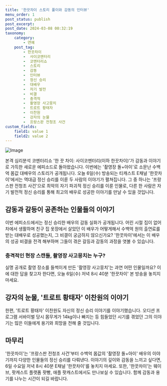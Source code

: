 ```yaml
---
title: '한끗차이 스토리 풀이와 감동의 인터뷰'
menu_order: 1
post_status: publish
post_excerpt: 
post_date: 2024-03-08 00:32:19
taxonomy:
    category:
        - 연예
    post_tag:
        - 한끗차이
        -  사이코멘터리
        -  코멘터리쇼
        -  스토리
        -  감동
        -  인터뷰
        -  정신 승리
        -  대배우
        -  자기 발전
        -  비결
        -  충격적
        -  촬영장 사고뭉치
        -  트로트 황태자
        -  이찬원
        -  강자의 눈물
        -  프랑스판 전청조 사건
custom_fields:
    field1: value 1
    field2: value 2
---
```


![Image](https://ssl.pstatic.net/mimgnews/image/076/2024/03/06/2024030601000422300046511_20240306190405039.jpg?type=w540)

본격 심리분석 코멘터리쇼 '한 끗 차이: 사이코멘터리(이하 한끗차이)'가 감동과 이야기로 가득한 새로운 에피소드로 돌아왔습니다. 이번에는 '촬영장 돌+아이'로 소문난 수백억 몸값 대배우의 스토리가 공개됩니다. 오늘 6일(수) 방송되는 티캐스트 E채널 '한끗차이'에서는 역대급 정신 승리를 이룬 두 사람의 이야기가 펼쳐집니다. 그 중 하나는 '프랑스판 전청조 사건'으로 최악의 자기 파괴적 정신 승리를 이룬 인물로, 다른 한 사람은 자기 발전적 정신 승리를 통해 최고의 배우로 성공한 이야기를 만날 수 있을 것입니다.
## 감동과 갈등이 공존하는 인물들의 이야기
이번 에피소드에서는 정신 승리한 배우의 감동 실화가 공개됩니다. 어린 시절 집이 없어 차에서 생활하며 친구 집 옷장에서 살았던 이 배우가 어떻게해서 수백억 원의 출연료를 받는 대배우로 성공했는지, 그 비결이 궁금하지 않으신가요? '한끗차이'에서는 이 배우의 성공 비결을 전격 해부하며 그들이 겪은 갈등과 감동의 과정을 엿볼 수 있습니다.
### 충격적인 현장 스캔들, 촬영장 사고뭉치는 누구?
실명 공개로 촬영 장소를 들썩이게 만든 '촬영장 사고뭉치'는 과연 어떤 인물일까요? 이에 대한 답을 찾고자 한다면, 오늘 6일(수) 저녁 8시 40분 '한끗차이' 본 방송을 놓치지 마세요.
## 강자의 눈물, '트로트 황태자' 이찬원의 이야기
한편, '트로트 황태자' 이찬원도 자신의 정신 승리 이야기를 이야기했습니다. 오디션 프로그램 서바이벌 당시 몸무게가 14kg이나 빠지는 등 힘들었던 시기를 겪었던 그의 이야기는 많은 이들에게 용기와 희망을 전해 줄 것입니다.
## 마무리
'한끗차이'는 '프랑스판 전청조 사건'부터 수백억 몸값의 '촬영장 돌+아이' 배우의 이야기까지 다양한 인물들의 정신 승리를 다뤄낸다. 이야기의 깊이와 감동을 느끼고 싶다면, 6일 수요일 저녁 8시 40분 E채널 '한끗차이'를 놓치지 마세요. 또한, '한끗차이'는 웨이브, 팟캐스트 플랫폼 팟빵, 애플 팟캐스트에서도 만나보실 수 있습니다. 함께 감동과 용기를 나누는 시간이 되길 바랍니다.
